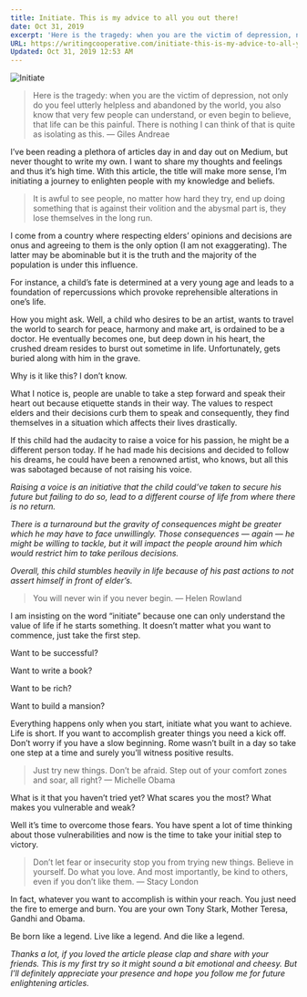 ```yaml
---
title: Initiate. This is my advice to all you out there!
date: Oct 31, 2019
excerpt: 'Here is the tragedy: when you are the victim of depression, not only do you feel utterly helpless and abandoned by the world, you also know that very few people can understand, or even begin to believe, that life can be this painful.'
URL: https://writingcooperative.com/initiate-this-is-my-advice-to-all-you-out-there-fab16cce8df3
Updated: Oct 31, 2019 12:53 AM
---
```

![Initiate](https://miro.medium.com/max/1920/1*l-95TSlQ0nkfRfp0SxG0fA.jpeg)

> Here is the tragedy: when you are the victim of depression, not only do you feel utterly helpless and abandoned by the world, you also know that very few people can understand, or even begin to believe, that life can be this painful. There is nothing I can think of that is quite as isolating as this. — Giles Andreae

I’ve been reading a plethora of articles day in and day out on Medium, but never thought to write my own. I want to share my thoughts and feelings and thus it’s high time. With this article, the title will make more sense, I’m initiating a journey to enlighten people with my knowledge and beliefs.

> It is awful to see people, no matter how hard they try, end up doing something that is against their volition and the abysmal part is, they lose themselves in the long run.

I come from a country where respecting elders’ opinions and decisions are onus and agreeing to them is the only option (I am not exaggerating). The latter may be abominable but it is the truth and the majority of the population is under this influence.

For instance, a child’s fate is determined at a very young age and leads to a foundation of repercussions which provoke reprehensible alterations in one’s life.

How you might ask. Well, a child who desires to be an artist, wants to travel the world to search for peace, harmony and make art, is ordained to be a doctor. He eventually becomes one, but deep down in his heart, the crushed dream resides to burst out sometime in life. Unfortunately, gets buried along with him in the grave.

Why is it like this? I don’t know.

What I notice is, people are unable to take a step forward and speak their heart out because etiquette stands in their way. The values to respect elders and their decisions curb them to speak and consequently, they find themselves in a situation which affects their lives drastically.

If this child had the audacity to raise a voice for his passion, he might be a different person today. If he had made his decisions and decided to follow his dreams, he could have been a renowned artist, who knows, but all this was sabotaged because of not raising his voice.

*Raising a voice is an initiative that the child could’ve taken to secure his future but failing to do so, lead to a different course of life from where there is no return.*

*There is a turnaround but the gravity of consequences might be greater which he may have to face unwillingly. Those consequences — again — he might be willing to tackle, but it will impact the people around him which would restrict him to take perilous decisions.*

*Overall, this child stumbles heavily in life because of his past actions to not assert himself in front of elder’s.*

> You will never win if you never begin. — Helen Rowland

I am insisting on the word “initiate” because one can only understand the value of life if he starts something. It doesn’t matter what you want to commence, just take the first step.

Want to be successful?

Want to write a book?

Want to be rich?

Want to build a mansion?

Everything happens only when you start, initiate what you want to achieve. Life is short. If you want to accomplish greater things you need a kick off. Don’t worry if you have a slow beginning. Rome wasn’t built in a day so take one step at a time and surely you’ll witness positive results.

> Just try new things. Don’t be afraid. Step out of your comfort zones and soar, all right? — Michelle Obama

What is it that you haven’t tried yet? What scares you the most? What makes you vulnerable and weak?

Well it’s time to overcome those fears. You have spent a lot of time thinking about those vulnerabilities and now is the time to take your initial step to victory.

> Don’t let fear or insecurity stop you from trying new things. Believe in yourself. Do what you love. And most importantly, be kind to others, even if you don’t like them. — Stacy London

In fact, whatever you want to accomplish is within your reach. You just need the fire to emerge and burn. You are your own Tony Stark, Mother Teresa, Gandhi and Obama.

Be born like a legend. Live like a legend. And die like a legend.

*Thanks a lot, if you loved the article please clap and share with your friends. This is my first try so it might sound a bit emotional and cheesy. But I’ll definitely appreciate your presence and hope you follow me for future enlightening articles.*
